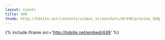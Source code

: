 ```yaml
---
layout: sieutv
title: 449
thumb: http://hdsite.net/contents/videos_screenshots/0/449/preview_360p.mp4.jpg
---
```

{% include iframe src='http://hdsite.net/embed/449' %}
 
